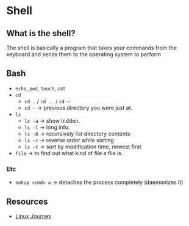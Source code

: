 # Shell

## What is the shell?

The shell is basically a program that takes your commands from the keyboard and sends them to the operating system to perform

## Bash

- `echo`, `pwd`, `touch`, `cat`
- `cd`
	- `cd .` / `cd ..` / `cd ~`
	- `cd -` -> previous directory you were just at.
- `ls`
	- `ls -a` -> show hidden.
	- `ls -l` -> long info.
	- `ls -R` -> recursively list directory contents
	- `ls -r` -> reverse order while sorting
	- `ls -t` -> sort by modification time, newest first
- `file` -> to find out what kind of file a file is.

### Etc
- `nohup <cmd> &` -> detaches the process completely (daemonizes it)

  

## Resources
- [Linux Journey](https://linuxjourney.com)